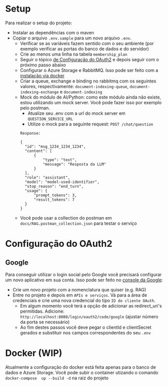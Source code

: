 # Setup
Para realizar o setup do projeto:

- Instalar as dependências com o maven
- Copiar o arquivo `.env.sample` para um novo arquivo `.env`.
  - Verificar se as variáveis fazem sentido com o seu ambiente (por exemplo verificar as portas do banco de dados e do servidor)
  - Crie ao menos uma linha na tabela `membership_plan`
  - Seguir o tópico [de Configuração do OAuth2](#configuração-do-oauth2) e depois seguir com o próximo passo abaixo
  - Configurar o Azure Storage e RabbitMQ. Isso pode ser feito com a [instalação via docker](#docker-wip)
  - Criar a queue, exchange e binding no rabbitmq com os seguintes valores, respectivamente: `document-indexing-queue`, `document-indexing-exchange` e `document-indexing`
  - Mock do módulo de AI/Python: como este módulo ainda não existe, estou utilizando um mock server. Você pode fazer isso por exemplo pelo postman. 
    - Atualize seu .env com a url do mock server em `QUESTION_SERVICE_URL`
    - Utilize o mock para a seguinte request:
    `POST /chat/question`
    ```
    Response:
    
    {
      "id": "msg_1234_1234_1234",
      "content": [
          {
              "type": "text",
              "message": "Resposta da LLM"
          }
      ],
      "role": "assistant",
      "model": "model-used-identifier",
      "stop_reason": "end_turn",
      "usage": {
          "prompt_tokens": 3,
          "result_tokens": 7
      }
    }
    ```
  - Você pode usar a collection do postman em `docs/RAG.postman_collection.json` para testar o serviço 


# Configuração do OAuth2
## Google
Para conseguir utilizar o login social pelo Google você precisará configurar um novo aplicativo em sua conta. Isso pode ser feito no [console da Google](https://console.cloud.google.com/):
- Crie um novo projeto com a nomenclatura que quiser (e.g. RAG)
- Entre no projeto e depois em `APIs e serviços`. Vá para a área de credenciais e crie uma nova credencial do tipo `ID do cliente OAuth`. 
  - Em algum momento você terá a opção de adicionar as redirect_uri's permitidas. Adicione: `http://localhost:8080/login/oauth2/code/google` (ajustar número da porta se necessário)
  - Ao fim destes passos você deve pegar o clientId e clientSecret gerados e substituir nos campos correspondentes do seu `.env`

# Docker (WIP)
Atualmente a configuração do docker está feita apenas para o banco de dados e Azure Storage. Você pode subir o container utizando o comando `docker-compose  up --build -d` na raiz do projeto


